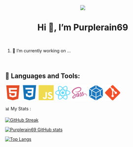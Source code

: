 <div align="center">
    <img src="https://media.giphy.com/media/26tn33aiTi1jkl6H6/giphy.gif" width="400" align="center">
    <h1 align="center">Hi 👋, I’m Purplerain69 </h1>
</div>
<br>

<div>
    <ol>
        <li>🔭 I’m currently working on ...</li>
    </ol>
    <br>
</div>

<div>
    <h2>🔨 Languages and Tools:</h2>
    <img src="https://github.com/devicons/devicon/blob/master/icons/html5/html5-plain.svg" alt="" width="50px">
    <img src="https://github.com/devicons/devicon/blob/master/icons/css3/css3-plain.svg" alt="" width="50px">
    <img src="https://github.com/devicons/devicon/blob/master/icons/javascript/javascript-plain.svg" alt="" width="50px">
    <img src="https://github.com/devicons/devicon/blob/master/icons/react/react-original.svg" alt="" width="50px">
    <img src="https://github.com/devicons/devicon/blob/master/icons/sass/sass-original.svg" alt="" width="50px">
    <img src="https://github.com/devicons/devicon/blob/master/icons/webpack/webpack-plain.svg" alt="" width="50px">
    <img src="https://github.com/devicons/devicon/blob/master/icons/git/git-plain.svg" alt="" width="50px">
    <br>
</div>




📊 My Stats :

[![GitHub Streak](http://github-readme-streak-stats.herokuapp.com?user=Purplerain69&theme=dark)](https://git.io/streak-stats)

[![Purplerain69 GitHub stats](https://github-readme-stats.vercel.app/api?username=Purplerain69)](https://github.com/anuraghazra/github-readme-stats)

[![Top Langs](https://github-readme-stats.vercel.app/api/top-langs/?username=Purplerain69)](https://github.com/anuraghazra/github-readme-stats)
